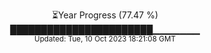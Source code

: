 <p align="center">
⏳Year Progress (77.47 %) <br>
███████████████████████▁▁▁▁▁▁▁ <br>
<sub>Updated: Tue, 10 Oct 2023 18:21:08 GMT</sub>
</p>

